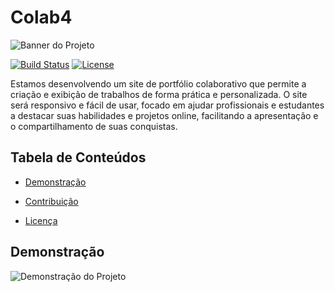# Colab4

![Banner do Projeto](/4-PATETAS/img/ImagemdoProjeto_Colab4.jpeg)

[![Build Status](https://img.shields.io/badge/build-passing-brightgreen)](https://github.com/seu-usuario/seu-repositorio/actions)
[![License](https://img.shields.io/badge/license-MIT-blue.svg)](https://github.com/seu-usuario/seu-repositorio/blob/main/LICENSE)

Estamos desenvolvendo um site de portfólio colaborativo que permite a criação e exibição de trabalhos de forma prática e personalizada. O site será responsivo e fácil de usar, focado em ajudar profissionais e estudantes a destacar suas habilidades e projetos online, facilitando a apresentação e o compartilhamento de suas conquistas.

## Tabela de Conteúdos
- [Demonstração](#demonstração)
<!-- - [Uso](#uso) -->
- [Contribuição](#contribuição)

- [Licença](#licença) 

## Demonstração
![Demonstração do Projeto](img/video_colab4_GIF.gif)

<!-- [![Demonstração do Projeto](https://img.youtube.com/vi/ID_DO_VIDEO/maxresdefault.jpg)](https://www.youtube.com/watch?v=ID_DO_VIDEO) -->

##
